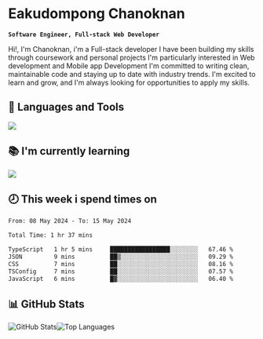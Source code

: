 # Eakudompong Chanoknan

**`Software Engineer, Full-stack Web Developer`**

<p>Hi!, I'm Chanoknan, i'm a Full-stack developer I have been building my skills
through coursework and personal projects I'm particularly interested in Web development
and Mobile app Development I'm committed to writing clean, maintainable
code and staying up to date with industry trends. I'm excited to learn
and grow, and I'm always looking for opportunities to apply my skills.</p>

## 🔧 Languages and Tools

  <a href="https://skillicons.dev">
    <img src="https://skillicons.dev/icons?i=typescript,javascript,html,css,php,java,python,laravel,nodejs,mongodb,react,nextjs,tailwind,mysql,planetscale,postgres,firebase&perline=9" />
  </a>
  
## 📚 I'm currently learning
  <a href="https://skillicons.dev">
    <img src="https://skillicons.dev/icons?i=go,rust,kotlin,androidstudio,graphql,docker,kubernetes,gcp,aws" />
  </a>

## 🕗 This week i spend times on

<!--START_SECTION:waka-->

```txt
From: 08 May 2024 - To: 15 May 2024

Total Time: 1 hr 37 mins

TypeScript   1 hr 5 mins     █████████████████░░░░░░░░   67.46 %
JSON         9 mins          ██▒░░░░░░░░░░░░░░░░░░░░░░   09.29 %
CSS          7 mins          ██░░░░░░░░░░░░░░░░░░░░░░░   08.16 %
TSConfig     7 mins          ██░░░░░░░░░░░░░░░░░░░░░░░   07.57 %
JavaScript   6 mins          █▓░░░░░░░░░░░░░░░░░░░░░░░   06.40 %
```

<!--END_SECTION:waka-->

## 📊 GitHub Stats

<p style="display: flex">
  <img alt="GitHub Stats" src="https://github-readme-stats.vercel.app/api?username=EC-9624&show_icons=true&theme=gruvbox&count_private=true"/>
  <img alt="Top Languages" src="https://github-readme-stats.vercel.app/api/top-langs/?username=EC-9624&layout=compact&theme=gruvbox" />  
</p>
